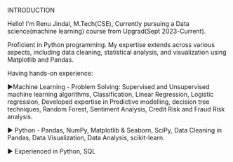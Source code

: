 INTRODUCTION

Hello! I'm Renu Jindal, M.Tech(CSE), Currently pursuing a Data science(machine learning) course from Upgrad(Sept 2023-Current). 

Proficient in Python programming. My expertise extends across various aspects, including data cleaning, statistical analysis, and visualization using Matplotlib and Pandas.

Having hands-on experience:

►Machine Learning - Problem Solving: Supervised and Unsupervised machine learning algorithms, Classification, Linear Regression, Logistic regression, Developed expertise in Predictive modelling, decision tree techniques, Random Forest, Sentiment Analysis, Credit Risk and Fraud Risk analysis.

► Python - Pandas, NumPy, Matplotlib & Seaborn, SciPy, Data Cleaning in Pandas, Data Visualization, Data Analysis, scikit-learn.

► Experienced in Python, SQL

